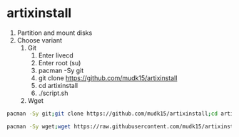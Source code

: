 # artixinstall
1. Partition and mount disks
2. Choose variant
    1. Git
        1. Enter livecd
        2. Enter root (su)
        3. pacman -Sy git
        4. git clone https://github.com/mudk15/artixinstall
        5. cd artixinstall
        6. ./script.sh
    2. Wget
```bash
pacman -Sy git;git clone https://github.com/mudk15/artixinstall;cd artixinstall;./script.sh
```
```bash
pacman -Sy wget;wget https://raw.githubusercontent.com/mudk15/artixinstall/main/script.sh;chmod 777 script.sh;./script.sh
```
